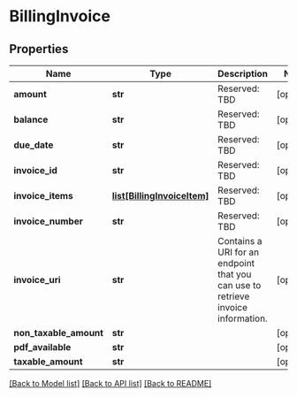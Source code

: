 # BillingInvoice

## Properties
Name | Type | Description | Notes
------------ | ------------- | ------------- | -------------
**amount** | **str** | Reserved: TBD | [optional] 
**balance** | **str** | Reserved: TBD | [optional] 
**due_date** | **str** | Reserved: TBD | [optional] 
**invoice_id** | **str** | Reserved: TBD | [optional] 
**invoice_items** | [**list[BillingInvoiceItem]**](BillingInvoiceItem.md) | Reserved: TBD | [optional] 
**invoice_number** | **str** | Reserved: TBD | [optional] 
**invoice_uri** | **str** | Contains a URI for an endpoint that you can use to retrieve invoice information. | [optional] 
**non_taxable_amount** | **str** |  | [optional] 
**pdf_available** | **str** |  | [optional] 
**taxable_amount** | **str** |  | [optional] 

[[Back to Model list]](../README.md#documentation-for-models) [[Back to API list]](../README.md#documentation-for-api-endpoints) [[Back to README]](../README.md)


